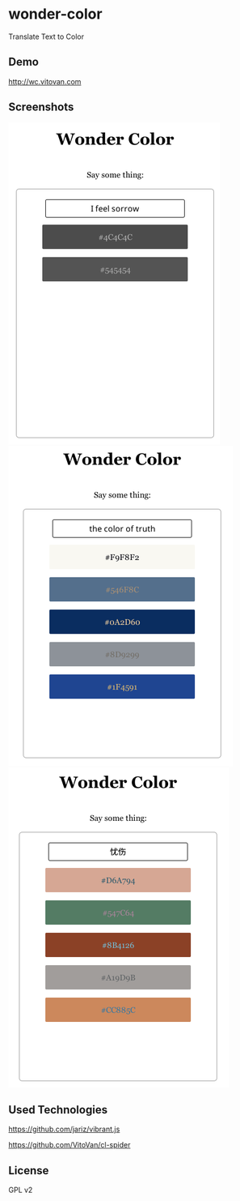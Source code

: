 # wonder-color
Translate Text to Color

## Demo

http://wc.vitovan.com

## Screenshots

![](https://raw.githubusercontent.com/VitoVan/wonder-color/master/screenshots/I-feel-sorrow.png)
![](https://raw.githubusercontent.com/VitoVan/wonder-color/master/screenshots/the-color-of-truth.png)
![](https://raw.githubusercontent.com/VitoVan/wonder-color/master/screenshots/忧伤.png)

## Used Technologies

https://github.com/jariz/vibrant.js

https://github.com/VitoVan/cl-spider

## License

GPL v2
